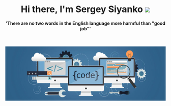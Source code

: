 <h1 align="center">Hi there, I'm Sergey Siyanko
<img src="https://github.com/blackcater/blackcater/raw/main/images/Hi.gif" height="32"/></h1>
<p align="center"><b>'There are no two words in the English language more harmful than "good job"'</b></p>
<br/>
<br/>
<img src="https://raw.githubusercontent.com/Virgusman/Virgusman/main/307276971-b0d420ac-617e-4711-9f02-ed069d8876d9.png" alt="альтернативный текст">



<!--
**Virgusman/Virgusman** is a ✨ _special_ ✨ repository because its `README.md` (this file) appears on your GitHub profile.

Here are some ideas to get you started:

- 🔭 I’m currently working on ...
- 🌱 I’m currently learning ...
- 👯 I’m looking to collaborate on ...
- 🤔 I’m looking for help with ...
- 💬 Ask me about ...
- 📫 How to reach me: ...
- 😄 Pronouns: ...
- ⚡ Fun fact: ...
-->
